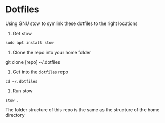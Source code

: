 # Dotfiles

Using GNU stow to symlink these dotfiles to the right locations

1. Get stow

```
sudo apt install stow
```

1. Clone the repo into your home folder

git clone [repo] ~/.dotfiles

1. Get into the `dotfiles` repo

```
cd ~/.dotfiles
```

1. Run stow

```
stow .
```

The folder structure of this repo is the same as the structure of the home directory

